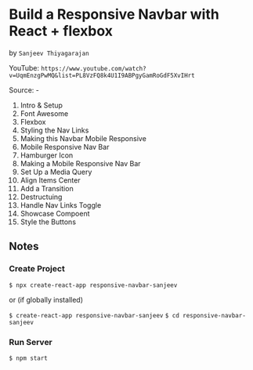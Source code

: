 # Build a Responsive Navbar with React + flexbox
by `Sanjeev Thiyagarajan`

YouTube: `https://www.youtube.com/watch?v=UqmEnzgPwMQ&list=PL8VzFQ8k4U1I9ABPgyGamRoGdF5XvIHrt`

Source: -

01. Intro & Setup
02. Font Awesome
03. Flexbox
04. Styling the Nav Links
05. Making this Navbar Mobile Responsive
06. Mobile Responsive Nav Bar
07. Hamburger Icon
08. Making a Mobile Responsive Nav Bar
09. Set Up a Media Query
10. Align Items Center
11. Add a Transition
12. Destructuing
13. Handle Nav Links Toggle
14. Showcase Compoent
15. Style the Buttons

## Notes

### Create Project

`$ npx create-react-app responsive-navbar-sanjeev`

or (if globally installed)

`$ create-react-app responsive-navbar-sanjeev`
`$ cd responsive-navbar-sanjeev`

### Run Server

`$ npm start`